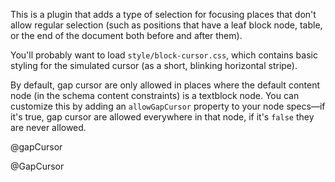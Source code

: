 This is a plugin that adds a type of selection for focusing places
that don't allow regular selection (such as positions that have a leaf
block node, table, or the end of the document both before and after
them).

You'll probably want to load `style/block-cursor.css`, which contains
basic styling for the simulated cursor (as a short, blinking
horizontal stripe).

By default, gap cursor are only allowed in places where the default
content node (in the schema content constraints) is a textblock node.
You can customize this by adding an `allowGapCursor` property to your
node specs—if it's true, gap cursor are allowed everywhere in that
node, if it's `false` they are never allowed.

@gapCursor

@GapCursor
